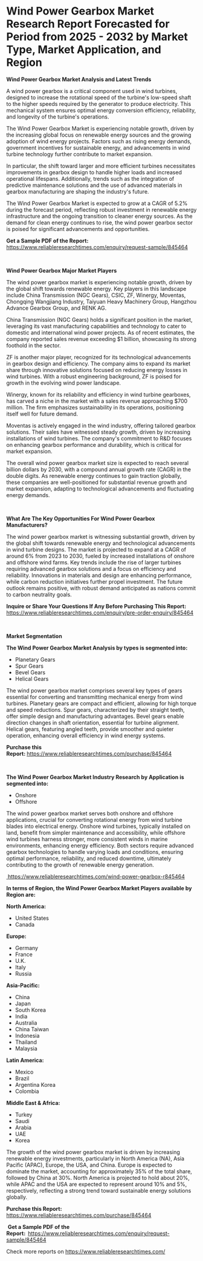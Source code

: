 <p><h1>Wind Power Gearbox Market Research Report Forecasted for Period from 2025 -  2032 by Market Type, Market Application, and Region</h1></p><p><strong>Wind Power Gearbox Market Analysis and Latest Trends</strong></p>
<p><p>A wind power gearbox is a critical component used in wind turbines, designed to increase the rotational speed of the turbine's low-speed shaft to the higher speeds required by the generator to produce electricity. This mechanical system ensures optimal energy conversion efficiency, reliability, and longevity of the turbine's operations.</p><p>The Wind Power Gearbox Market is experiencing notable growth, driven by the increasing global focus on renewable energy sources and the growing adoption of wind energy projects. Factors such as rising energy demands, government incentives for sustainable energy, and advancements in wind turbine technology further contribute to market expansion. </p><p>In particular, the shift toward larger and more efficient turbines necessitates improvements in gearbox design to handle higher loads and increased operational lifespans. Additionally, trends such as the integration of predictive maintenance solutions and the use of advanced materials in gearbox manufacturing are shaping the industry's future.</p><p>The Wind Power Gearbox Market is expected to grow at a CAGR of 5.2% during the forecast period, reflecting robust investment in renewable energy infrastructure and the ongoing transition to cleaner energy sources. As the demand for clean energy continues to rise, the wind power gearbox sector is poised for significant advancements and opportunities.</p></p>
<p><strong>Get a Sample PDF of the Report:&nbsp;</strong> <a href="https://www.reliableresearchtimes.com/enquiry/request-sample/845464?utm_campaign=3004&utm_medium=2&utm_source=Github&utm_content=ia&utm_term=10042025&utm_id=wind-power-gearbox">https://www.reliableresearchtimes.com/enquiry/request-sample/845464</a></p>
<p>&nbsp;</p>
<p><strong>Wind Power Gearbox Major Market Players</strong></p>
<p><p>The wind power gearbox market is experiencing notable growth, driven by the global shift towards renewable energy. Key players in this landscape include China Transmission (NGC Gears), CSIC, ZF, Winergy, Moventas, Chongqing Wangjiang Industry, Taiyuan Heavy Machinery Group, Hangzhou Advance Gearbox Group, and RENK AG.</p><p>China Transmission (NGC Gears) holds a significant position in the market, leveraging its vast manufacturing capabilities and technology to cater to domestic and international wind power projects. As of recent estimates, the company reported sales revenue exceeding $1 billion, showcasing its strong foothold in the sector.</p><p>ZF is another major player, recognized for its technological advancements in gearbox design and efficiency. The company aims to expand its market share through innovative solutions focused on reducing energy losses in wind turbines. With a robust engineering background, ZF is poised for growth in the evolving wind power landscape.</p><p>Winergy, known for its reliability and efficiency in wind turbine gearboxes, has carved a niche in the market with a sales revenue approaching $700 million. The firm emphasizes sustainability in its operations, positioning itself well for future demand.</p><p>Moventas is actively engaged in the wind industry, offering tailored gearbox solutions. Their sales have witnessed steady growth, driven by increasing installations of wind turbines. The company's commitment to R&D focuses on enhancing gearbox performance and durability, which is critical for market expansion.</p><p>The overall wind power gearbox market size is expected to reach several billion dollars by 2030, with a compound annual growth rate (CAGR) in the double digits. As renewable energy continues to gain traction globally, these companies are well-positioned for substantial revenue growth and market expansion, adapting to technological advancements and fluctuating energy demands.</p></p>
<p>&nbsp;</p>
<p><strong>What Are The Key Opportunities For Wind Power Gearbox Manufacturers?</strong></p>
<p><p>The wind power gearbox market is witnessing substantial growth, driven by the global shift towards renewable energy and technological advancements in wind turbine designs. The market is projected to expand at a CAGR of around 6% from 2023 to 2030, fueled by increased installations of onshore and offshore wind farms. Key trends include the rise of larger turbines requiring advanced gearbox solutions and a focus on efficiency and reliability. Innovations in materials and design are enhancing performance, while carbon reduction initiatives further propel investment. The future outlook remains positive, with robust demand anticipated as nations commit to carbon neutrality goals.</p></p>
<p><strong>Inquire or Share Your Questions If Any Before Purchasing This Report:</strong> <a href="https://www.reliableresearchtimes.com/enquiry/pre-order-enquiry/845464?utm_campaign=3004&utm_medium=2&utm_source=Github&utm_content=ia&utm_term=10042025&utm_id=wind-power-gearbox">https://www.reliableresearchtimes.com/enquiry/pre-order-enquiry/845464</a></p>
<p>&nbsp;</p>
<p><strong>Market Segmentation</strong></p>
<p><strong>The Wind Power Gearbox Market Analysis by types is segmented into:</strong></p>
<p><ul><li>Planetary Gears</li><li>Spur Gears</li><li>Bevel Gears</li><li>Helical Gears</li></ul></p>
<p><p>The wind power gearbox market comprises several key types of gears essential for converting and transmitting mechanical energy from wind turbines. Planetary gears are compact and efficient, allowing for high torque and speed reductions. Spur gears, characterized by their straight teeth, offer simple design and manufacturing advantages. Bevel gears enable direction changes in shaft orientation, essential for turbine alignment. Helical gears, featuring angled teeth, provide smoother and quieter operation, enhancing overall efficiency in wind energy systems.</p></p>
<p><strong>Purchase this Report:&nbsp;</strong><a href="https://www.reliableresearchtimes.com/purchase/845464?utm_campaign=3004&utm_medium=2&utm_source=Github&utm_content=ia&utm_term=10042025&utm_id=wind-power-gearbox">https://www.reliableresearchtimes.com/purchase/845464</a></p>
<p>&nbsp;</p>
<p><strong>The Wind Power Gearbox Market Industry Research by Application is segmented into:</strong></p>
<p><ul><li>Onshore</li><li>Offshore</li></ul></p>
<p><p>The wind power gearbox market serves both onshore and offshore applications, crucial for converting rotational energy from wind turbine blades into electrical energy. Onshore wind turbines, typically installed on land, benefit from simpler maintenance and accessibility, while offshore wind turbines harness stronger, more consistent winds in marine environments, enhancing energy efficiency. Both sectors require advanced gearbox technologies to handle varying loads and conditions, ensuring optimal performance, reliability, and reduced downtime, ultimately contributing to the growth of renewable energy generation.</p></p>
<p><a href="https://www.reliableresearchtimes.com/wind-power-gearbox-r845464?utm_campaign=3004&utm_medium=2&utm_source=Github&utm_content=ia&utm_term=10042025&utm_id=wind-power-gearbox">&nbsp;https://www.reliableresearchtimes.com/wind-power-gearbox-r845464</a></p>
<p><strong>In terms of Region, the Wind Power Gearbox Market Players available by Region are:</strong></p>
<p>
    <p> <strong> North America: </strong>
        <ul>
            <li>United States</li>
            <li>Canada</li>
        </ul>
        </p> 
    <p> <strong> Europe: </strong>
        <ul>
            <li>Germany</li>
            <li>France</li>
            <li>U.K.</li>
            <li>Italy</li>
            <li>Russia</li>
        </ul>
        </p> 
    <p> <strong> Asia-Pacific: </strong>
        <ul>
            <li>China</li>
            <li>Japan</li>
            <li>South Korea</li>
            <li>India</li>
            <li>Australia</li>
            <li>China Taiwan</li>
            <li>Indonesia</li>
            <li>Thailand</li>
            <li>Malaysia</li>
        </ul>
        </p> 
    <p> <strong> Latin America: </strong>
        <ul>
            <li>Mexico</li>
            <li>Brazil</li>
            <li>Argentina Korea</li>
            <li>Colombia</li>
        </ul>
        </p> 
    <p> <strong> Middle East & Africa: </strong>
        <ul>
            <li>Turkey</li>
            <li>Saudi</li>
            <li>Arabia</li>
            <li>UAE</li>
            <li>Korea</li>
        </ul>
    </p>
    </p>
<p><p>The growth of the wind power gearbox market is driven by increasing renewable energy investments, particularly in North America (NA), Asia Pacific (APAC), Europe, the USA, and China. Europe is expected to dominate the market, accounting for approximately 35% of the total share, followed by China at 30%. North America is projected to hold about 20%, while APAC and the USA are expected to represent around 10% and 5%, respectively, reflecting a strong trend toward sustainable energy solutions globally.</p></p>
<p><strong>Purchase this Report: </strong><a href="https://www.reliableresearchtimes.com/purchase/845464?utm_campaign=3004&utm_medium=2&utm_source=Github&utm_content=ia&utm_term=10042025&utm_id=wind-power-gearbox">https://www.reliableresearchtimes.com/purchase/845464</a></p>
<p>&nbsp;<strong>Get a Sample PDF of the Report:&nbsp;&nbsp;</strong><a href="https://www.reliableresearchtimes.com/enquiry/request-sample/845464?utm_campaign=3004&utm_medium=2&utm_source=Github&utm_content=ia&utm_term=10042025&utm_id=wind-power-gearbox">https://www.reliableresearchtimes.com/enquiry/request-sample/845464</a></p>
<p><strong></strong></p>
<p>Check more reports on <a href="https://www.reliableresearchtimes.com/?utm_campaign=3004&utm_medium=2&utm_source=Github&utm_content=ia&utm_term=10042025&utm_id=wind-power-gearbox">https://www.reliableresearchtimes.com/</a></p>